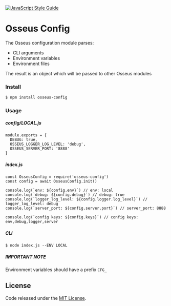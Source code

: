 [![JavaScript Style Guide](https://cdn.rawgit.com/standard/standard/master/badge.svg)](https://github.com/standard/standard)

# Osseus Config

The Osseus configuration module parses: 

* CLI arguments
* Environment variables
* Environment files

The result is an object which will be passed to other Osseus modules

### Install
```bash
$ npm install osseus-config
```

### Usage

##### config/LOCAL.js
```code
module.exports = {
  DEBUG: true,
  OSSEUS_LOGGER_LOG_LEVEL: 'debug',
  OSSEUS_SERVER_PORT: '8888'
}
```

##### index.js
```code
const OsseusConfig = require('osseus-config')
const config = await OsseusConfig.init()

console.log(`env: ${config.env}`) // env: local
console.log(`debug: ${config.debug}`) // debug: true
console.log(`logger_log_level: ${config.logger.log_level}`) // logger_log_level: debug
console.log(`server_port: ${config.server.port}`) // server_port: 8888

console.log(`config keys: ${config.keys}`) // config keys: env,debug,logger,server
```

##### CLI
```console
$ node index.js --ENV LOCAL
```

##### IMPORTANT NOTE
Environment variables should have a prefix `CFG_`

## License
Code released under the [MIT License](https://github.com/colucom/osseus-config/blob/master/LICENSE).

